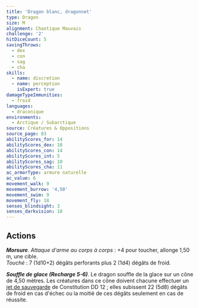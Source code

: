 ```yaml
---
title: 'Dragon blanc, dragonnet'
type: Dragon
size: M
alignment: Chaotique Mauvais
challenge: '2'
hitDiceCount: 5
savingThrows:
  - dex
  - con
  - sag
  - cha
skills:
  - name: discretion
  - name: perception
    isExpert: true
damageTypeImmunities:
  - froid
languages:
  - draconique
environments:
  - Arctique / Subarctique
source: Créatures & Oppositions
source_page: 83
abilityScores_for: 14
abilityScores_dex: 10
abilityScores_con: 14
abilityScores_int: 5
abilityScores_sag: 10
abilityScores_cha: 11
ac_armorType: armure naturelle
ac_value: 6
movement_walk: 9
movement_burrow: '4,50'
movement_swim: 9
movement_fly: 18
senses_blindsight: 3
senses_darkvision: 18
---
```

## Actions
_**Morsure**_. _Attaque d'arme au corps à corps_ : +4 pour toucher, allonge 1,50 m, une cible.  
_Touché_ : 7 (1d10+2) dégâts perforants plus 2 (1d4) dégâts de froid.

_**Souffle de glace (Recharge 5-6)**_. Le dragon souffle de la glace sur un cône de 4,50 mètres. Les créatures dans ce cône doivent chacune effectuer un [jet de sauvegarde](/utiliser-les-caracteristiques/#jets-de-sauvegarde) de Constitution DD 12 ; elles subissent 22 (5d8) dégâts de froid en cas d'échec ou la moitié de ces dégâts seulement en cas de réussite.
